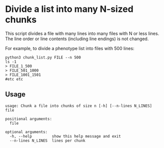 # Divide a list into many N-sized chunks

This script divides a file with many lines into many files with N or less lines.  The line order or line contents (including line endings) is not changed.

For example, to divide a phenotype list into files with 500 lines:

```
python3 chunk_list.py FILE --n 500
ls -1
> FILE_1_500
> FILE_501_1000
> FILE_1001_1501
#etc etc
```

## Usage
```
usage: Chunk a file into chunks of size n [-h] [--n-lines N_LINES] file

positional arguments:
  file

optional arguments:
  -h, --help         show this help message and exit
  --n-lines N_LINES  lines per chunk
```
